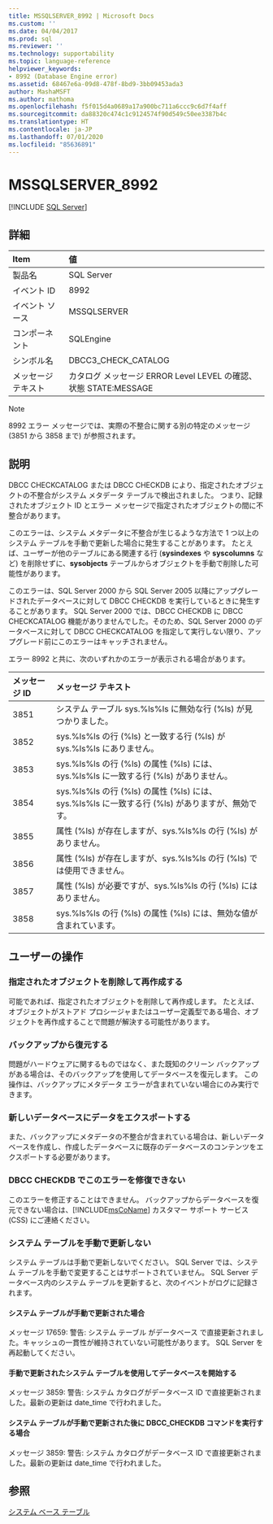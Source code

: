 ```yaml
---
title: MSSQLSERVER_8992 | Microsoft Docs
ms.custom: ''
ms.date: 04/04/2017
ms.prod: sql
ms.reviewer: ''
ms.technology: supportability
ms.topic: language-reference
helpviewer_keywords:
- 8992 (Database Engine error)
ms.assetid: 68467e6a-09d8-478f-8bd9-3bb09453ada3
author: MashaMSFT
ms.author: mathoma
ms.openlocfilehash: f5f015d4a0689a17a900bc711a6ccc9c6d7f4aff
ms.sourcegitcommit: da88320c474c1c9124574f90d549c50ee3387b4c
ms.translationtype: HT
ms.contentlocale: ja-JP
ms.lasthandoff: 07/01/2020
ms.locfileid: "85636891"
---
```

# <a name="mssqlserver_8992"></a>MSSQLSERVER_8992
 [!INCLUDE [SQL Server](../../includes/applies-to-version/sqlserver.md)]
  
## <a name="details"></a>詳細  
  
|Item|値|
|:---|:---|
|製品名|SQL Server|  
|イベント ID|8992|  
|イベント ソース|MSSQLSERVER|  
|コンポーネント|SQLEngine|  
|シンボル名|DBCC3_CHECK_CATALOG|  
|メッセージ テキスト|カタログ メッセージ ERROR Level LEVEL の確認、状態 STATE:MESSAGE|  

> [!NOTE]
> 8992 エラー メッセージでは、実際の不整合に関する別の特定のメッセージ (3851 から 3858 まで) が参照されます。

## <a name="explanation"></a>説明  
DBCC CHECKCATALOG または DBCC CHECKDB により、指定されたオブジェクトの不整合がシステム メタデータ テーブルで検出されました。 つまり、記録されたオブジェクト ID とエラー メッセージで指定されたオブジェクトの間に不整合があります。  
  
このエラーは、システム メタデータに不整合が生じるような方法で 1 つ以上のシステム テーブルを手動で更新した場合に発生することがあります。 たとえば、ユーザーが他のテーブルにある関連する行 (**sysindexes** や **syscolumns** など) を削除せずに、**sysobjects** テーブルからオブジェクトを手動で削除した可能性があります。  
  
このエラーは、SQL Server 2000 から SQL Server 2005 以降にアップグレードされたデータベースに対して DBCC CHECKDB を実行しているときに発生することがあります。 SQL Server 2000 では、DBCC CHECKDB に DBCC CHECKCATALOG 機能がありませんでした。そのため、SQL Server 2000 のデータベースに対して DBCC CHECKCATALOG を指定して実行しない限り、アップグレード前にこのエラーはキャッチされません。  
  
エラー 8992 と共に、次のいずれかのエラーが表示される場合があります。  

|メッセージ ID|メッセージ テキスト|
|:---|:---|
|3851|システム テーブル sys.%ls%ls に無効な行 (%ls) が見つかりました。|
|3852|sys.%ls%ls の行 (%ls) と一致する行 (%ls) が sys.%ls%ls にありません。|
|3853|sys.%ls%ls の行 (%ls) の属性 (%ls) には、sys.%ls%ls に一致する行 (%ls) がありません。|
|3854|sys.%ls%ls の行 (%ls) の属性 (%ls) には、sys.%ls%ls に一致する行 (%ls) がありますが、無効です。|
|3855|属性 (%ls) が存在しますが、sys.%ls%ls の行 (%ls) がありません。|
|3856|属性 (%ls) が存在しますが、sys.%ls%ls の行 (%ls) では使用できません。|
|3857|属性 (%ls) が必要ですが、sys.%ls%ls の行 (%ls) にはありません。|
|3858|sys.%ls%ls の行 (%ls) の属性 (%ls) には、無効な値が含まれています。|

## <a name="user-action"></a>ユーザーの操作  
  
### <a name="drop-and-re-create-the-specified-object"></a>指定されたオブジェクトを削除して再作成する  
可能であれば、指定されたオブジェクトを削除して再作成します。 たとえば、オブジェクトがストアド プロシージャまたはユーザー定義型である場合、オブジェクトを再作成することで問題が解決する可能性があります。  
  
### <a name="restore-from-backup"></a>バックアップから復元する  
問題がハードウェアに関するものではなく、また既知のクリーン バックアップがある場合は、そのバックアップを使用してデータベースを復元します。 この操作は、バックアップにメタデータ エラーが含まれていない場合にのみ実行できます。  
  
### <a name="export-the-data-to-a-new-database"></a>新しいデータベースにデータをエクスポートする  
また、バックアップにメタデータの不整合が含まれている場合は、新しいデータベースを作成し、作成したデータベースに既存のデータベースのコンテンツをエクスポートする必要があります。  
  
### <a name="dbcc-checkdb-cannot-repair-this-error"></a>DBCC CHECKDB でこのエラーを修復できない  
このエラーを修正することはできません。  バックアップからデータベースを復元できない場合は、[!INCLUDE[msCoName](../../includes/msconame-md.md)] カスタマー サポート サービス (CSS) にご連絡ください。  
  
### <a name="do-not-manually-update-system-tables"></a>システム テーブルを手動で更新しない  

システム テーブルは手動で更新しないでください。 SQL Server では、システム テーブルを手動で変更することはサポートされていません。 SQL Server データベース内のシステム テーブルを更新すると、次のイベントがログに記録されます。

#### <a name="when-a-system-table-is-manually-updated"></a>システム テーブルが手動で更新された場合

メッセージ 17659: 警告: システム テーブル <id> がデータベース <id> で直接更新されました。キャッシュの一貫性が維持されていない可能性があります。 SQL Server を再起動してください。

#### <a name="starting-a-database-with-a-system-table-that-was-manually-updated"></a>手動で更新されたシステム テーブルを使用してデータベースを開始する

メッセージ 3859: 警告: システム カタログがデータベース ID <id> で直接更新されました。最新の更新は date_time で行われました。

#### <a name="when-you-execute-the-dbcc_checkdb-command-after-a-system-table-is-manually-updated"></a>システム テーブルが手動で更新された後に DBCC_CHECKDB コマンドを実行する場合

メッセージ 3859: 警告: システム カタログがデータベース ID <id> で直接更新されました。最新の更新は date_time で行われました。  

## <a name="see-also"></a>参照

[システム ベース テーブル](../system-tables/system-base-tables.md)
  
